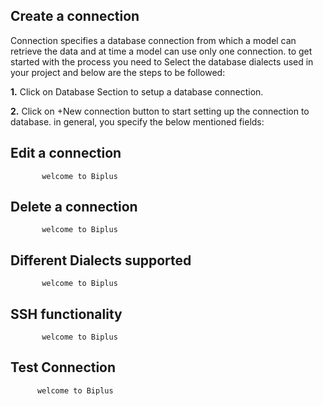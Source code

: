 ## Create  a connection 

 Connection specifies a database connection from which a model can retrieve the data and at time a model can use only one connection. to get started with the process you need to Select the database dialects used in your project and below are the steps to be followed:
 
**1.** Click on Database Section to setup a database connection.

**2.** Click on +New connection button to start setting up the connection to database. in general, you specify the below mentioned fields:

## Edit a connection

           welcome to Biplus

## Delete a connection

           welcome to Biplus

## Different Dialects supported

           welcome to Biplus

## SSH functionality

           welcome to Biplus

## Test Connection

          welcome to Biplus
<!--stackedit_data:
eyJoaXN0b3J5IjpbLTQwNjEyODE4NiwyMDUzMjc1MzE0LC0xNz
UwMjg3NjUzXX0=
-->